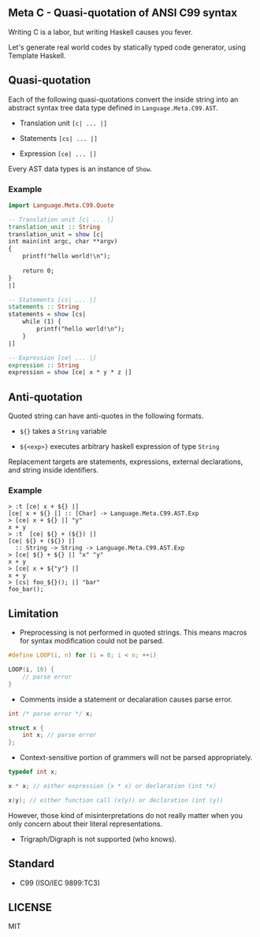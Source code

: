 Meta C - Quasi-quotation of ANSI C99 syntax
-----

Writing C is a labor, but writing Haskell causes you fever.

Let's generate real world codes by statically typed code generator, using Template Haskell.

## Quasi-quotation

Each of the following quasi-quotations convert the inside string into an abstract syntax tree data type defined in `Language.Meta.C99.AST`.

 * Translation unit `[c| ... |]`

 * Statements `[cs| ... |]`

 * Expression `[ce| ... |]`

Every AST data types is an instance of `Show`.

### Example

```hs
import Language.Meta.C99.Quote

-- Translation unit [c| ... |]
translation_unit :: String
translation_unit = show [c|
int main(int argc, char **argv)
{
    printf("hello world!\n");
    
    return 0;
}
|]

-- Statements [cs| ... |]
statements :: String
statements = show [cs|
    while (1) {
        printf("hello world!\n");
    }
|]

-- Expression [ce| ... |]
expression :: String
expression = show [ce| x * y * z |]
```

## Anti-quotation

 Quoted string can have anti-quotes in the following formats.

 * `${}` takes a `String` variable

 * `${<exp>}` executes arbitrary haskell expression of type `String`

Replacement targets are statements, expressions, external declarations, and string inside identifiers.

### Example

```ghci
> :t [ce| x + ${} |] 
[ce| x + ${} |] :: [Char] -> Language.Meta.C99.AST.Exp
> [ce| x + ${} |] "y"
x + y
> :t  [ce| ${} + (${}) |]
[ce| ${} + (${}) |]
  :: String -> String -> Language.Meta.C99.AST.Exp
> [ce| ${} + ${} |] "x" "y"
x + y
> [ce| x + ${"y"} |]
x + y
> [cs| foo_${}(); |] "bar"
foo_bar();
```

## Limitation

 * Preprocessing is not performed in quoted strings. This means macros for syntax modification could not be parsed.

```c
#define LOOP(i, n) for (i = 0; i < n; ++i)

LOOP(i, 10) {
    // parse error
}
```

 * Comments inside a statement or decalaration causes parse error.

```c
int /* parse error */ x;

struct x {
    int x; // parse error
};
```

 * Context-sensitive portion of grammers will not be parsed appropriately. 

```c
typedef int x;

x * x; // either expression (x * x) or declaration (int *x)

x(y); // either function call (x(y)) or declaration (int (y))
```

  However, those kind of misinterpretations do not really matter when you only concern about their literal representations.

 * Trigraph/Digraph is not supported (who knows).

## Standard

 * C99 (ISO/IEC 9899:TC3)

## LICENSE 

  MIT
